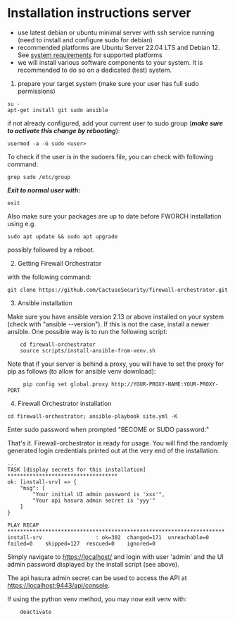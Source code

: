 # Installation instructions server

- use latest debian or ubuntu minimal server with ssh service running (need to install and configure sudo for debian)
- recommended platforms are Ubuntu Server 22.04 LTS and Debian 12. See [system requirements](https://fwo.cactus.de/wp-content/uploads/2021/07/fwo-system-requirements-v5.pdf) for supported platforms
- we will install various software components to your system. It is recommended to do so on a dedicated (test) system.

1) prepare your target system (make sure your user has full sudo permissions)

```console
su -
apt-get install git sudo ansible
```
if not already configured, add your current user to sudo group (**_make sure to activate this change by rebooting_**):

```console
usermod -a -G sudo <user>
```

To check if the user is in the sudoers file, you can check with following command:
```console
grep sudo /etc/group
```

**_Exit to normal user with:_**
```console
exit
```

Also make sure your packages are up to date before FWORCH installation using e.g.

    sudo apt update && sudo apt upgrade

possibly followed by a reboot.

2) Getting Firewall Orchestrator

with the following command:

```console
git clone https://github.com/CactuseSecurity/firewall-orchestrator.git
```

3) Ansible installation

Make sure you have ansible version 2.13 or above installed on your system (check with "ansible --version"). 
If this is not the case, install a newer ansible. One possible way is to run the following script:

        cd firewall-orchestrator
        source scripts/install-ansible-from-venv.sh

Note that if your server is behind a proxy, you will have to set the proxy for pip as follows (to allow for ansible venv download):

         pip config set global.proxy http://YOUR-PROXY-NAME:YOUR-PROXY-PORT

4) Firewall Orchestrator installation

```console
cd firewall-orchestrator; ansible-playbook site.yml -K
```

Enter sudo password when prompted "BECOME or SUDO password:"

That's it. Firewall-orchestrator is ready for usage. You will find the randomly generated login credentials printed out at the very end of the installation:
```
...
TASK [display secrets for this installation] ***********************************
ok: [install-srv] => {
    "msg": [
        "Your initial UI admin password is 'xxx'",
        "Your api hasura admin secret is 'yyy'"
    ]
}

PLAY RECAP *********************************************************************
install-srv                 : ok=302  changed=171  unreachable=0    failed=0    skipped=127  rescued=0    ignored=0
```
Simply navigate to <https://localhost/> and login with user 'admin' and the UI admin password displayed by the install script (see above).

The api hasura admin secret can be used to access the API at <https://localhost:9443/api/console>.


If using the python venv method, you may now exit venv with:

        deactivate
